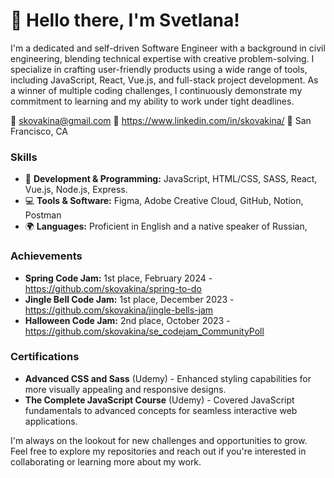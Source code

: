 # 👋 Hello there, I'm Svetlana! 

I'm a dedicated and self-driven Software Engineer with a background in civil engineering, blending technical expertise with creative problem-solving. I specialize in crafting user-friendly products using a wide range of tools, including JavaScript, React, Vue.js, and full-stack project development. As a winner of multiple coding challenges, I continuously demonstrate my commitment to learning and my ability to work under tight deadlines.

📧 skovakina@gmail.com 
💼 https://www.linkedin.com/in/skovakina/
📍 San Francisco, CA

### Skills

- 🔧 **Development & Programming:** JavaScript, HTML/CSS, SASS, React, Vue.js, Node.js, Express.
- 💻 **Tools & Software:** Figma, Adobe Creative Cloud, GitHub, Notion, Postman
- 🌍 **Languages:** Proficient in English and a native speaker of Russian,

### Achievements

- **Spring Code Jam:** 1st place, February 2024 - https://github.com/skovakina/spring-to-do
- **Jingle Bell Code Jam:** 1st place, December 2023 - https://github.com/skovakina/jingle-bells-jam
- **Halloween Code Jam:** 2nd place, October 2023 - https://github.com/skovakina/se_codejam_CommunityPoll

### Certifications

- **Advanced CSS and Sass** (Udemy) - Enhanced styling capabilities for more visually appealing and responsive designs.
- **The Complete JavaScript Course** (Udemy) - Covered JavaScript fundamentals to advanced concepts for seamless interactive web applications.

I'm always on the lookout for new challenges and opportunities to grow. Feel free to explore my repositories and reach out if you're interested in collaborating or learning more about my work.

